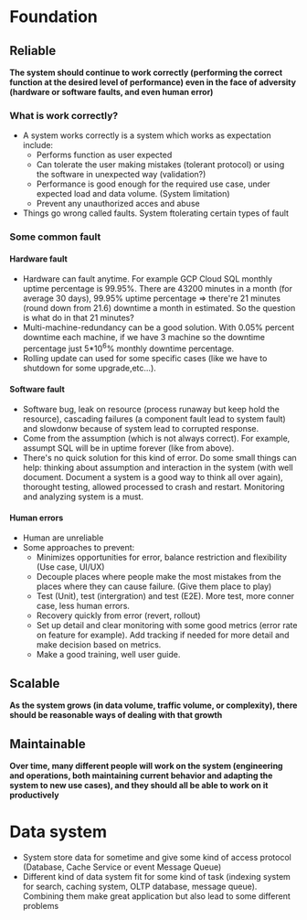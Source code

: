# Foundation
## Reliable
**The system should continue to work correctly (performing the correct function at the desired level of performance) even in the face of adversity (hardware or software faults, and even human error)**
### What is work correctly?
- A system works correctly is a system which works as expectation include:
    - Performs function as user expected 
    - Can tolerate the user making mistakes (tolerant protocol) or using the software in unexpected way (validation?)
    - Performance is good enough for the required use case, under expected load and data volume. (System limitation)
    - Prevent any unauthorized acces and abuse
- Things go wrong called faults. System ftolerating certain types of fault 
### Some common fault
#### Hardware fault
- Hardware can fault anytime. For example GCP Cloud SQL monthly uptime percentage is 99.95%. There are 43200 minutes in a month (for average 30 days), 99.95% uptime percentage => there're 21 minutes (round down from 21.6) downtime a month in estimated. So the question is what do in that 21 minutes?
- Multi-machine-redundancy can be a good solution. With 0.05% percent downtime each machine, if we have 3 machine so the downtime percentage just 5*$10^6$% monthly downtime percentage.
- Rolling update can used for some specific cases (like we have to shutdown for some upgrade,etc...).
#### Software fault
- Software bug, leak on resource (process runaway but keep hold the resource), cascading failures (a component fault lead to system fault) and slowdonw because of system lead to corrupted response.
- Come from the assumption (which is not always correct). For example, assumpt SQL will be in uptime forever (like from above).
- There's no quick solution for this kind of error. Do some small things can help: thinking about assumption and interaction in the system (with well document. Document a system is a good way to think all over again), thorought testing, allowed processed to crash and restart. Monitoring and analyzing system is a must.
#### Human errors
- Human are unreliable
- Some approaches to prevent: 
    - Minimizes opportunities for error, balance restriction and flexibility (Use case, UI/UX)
    - Decouple places where people make the most mistakes from the places where they can cause failure. (Give them place to play)
    - Test (Unit), test (intergration) and test (E2E). More test, more conner case, less human errors.
    - Recovery quickly from error (revert, rollout)
    - Set up detail and clear monitoring with some good metrics (error rate on feature for example). Add tracking if needed for more detail and make decision based on metrics.
    - Make a good training, well user guide.
## Scalable
**As the system grows (in data volume, traffic volume, or complexity), there should be reasonable ways of dealing with that growth**
## Maintainable
**Over time, many different people will work on the system (engineering and operations, both maintaining current behavior and adapting the system to new use cases), and they should all be able to work on it productively**

# Data system
- System store data for sometime and give some kind of access protocol (Database, Cache Service or event Message Queue)
- Different kind of data system fit for some kind of task (indexing system for search, caching system, OLTP database, message queue). Combining them make great application but also lead to some different problems